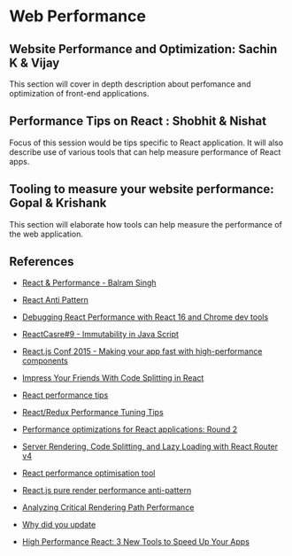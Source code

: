 # Web Performance


## Website Performance and Optimization: Sachin K & Vijay
This section will cover in depth description about perfomance and optimization of front-end applications.

## Performance Tips on React : Shobhit & Nishat
Focus of this session would be tips specific to React application. It will also describe use of various tools that can help measure performance of React apps.

## Tooling to measure your website performance: Gopal & Krishank
This section will elaborate how tools can help measure the performance of the web application.



## References
* [React & Performance - Balram Singh](https://slides.com/balramsingh/react-performace)

* [React Anti Pattern](https://github.com/nfour/js-structures/blob/master/guides/react-anti-patterns.md)

* [Debugging React Performance with React 16 and Chrome dev tools](https://building.calibreapp.com/debugging-react-performance-with-react-16-and-chrome-devtools-c90698a522ad)

* [ReactCasre#9 - Immutability in Java Script](https://www.youtube.com/watch?v=4LzcQyZ9JOU)

* [React.js Conf 2015 - Making your app fast with high-performance components](https://www.youtube.com/watch?v=KYzlpRvWZ6c)

* [Impress Your Friends With Code Splitting in React](https://hackernoon.com/impress-your-friends-with-code-splitting-in-react-9f9a3ca2ae6e)

* [React performance tips](https://medium.com/@joomiguelcunha/react-performance-tips-5fa199a450b2)

* [React/Redux Performance Tuning Tips](https://medium.com/@arikmaor/react-redux-performance-tuning-tips-cef1a6c50759)

* [Performance optimizations for React applications: Round 2](https://medium.com/@alexandereardon/performance-optimisations-for-react-applications-round-2-2042e5c9af97)

* [Server Rendering, Code Splitting, and Lazy Loading with React Router v4](https://medium.com/airbnb-engineering/server-rendering-code-splitting-and-lazy-loading-with-react-router-v4-bfe596a6af70)

* [React performance optimisation tool](https://github.com/reactopt/reactopt)

* [React.js pure render performance anti-pattern](https://medium.com/@esamatti/react-js-pure-render-performance-anti-pattern-fb88c101332f)

* [Analyzing Critical Rendering Path Performance](https://developers.google.com/web/fundamentals/performance/critical-rendering-path/analyzing-crp?hl=en)

* [Why did you update](https://github.com/maicki/why-did-you-update)

* [High Performance React: 3 New Tools to Speed Up Your Apps](https://medium.freecodecamp.org/make-react-fast-again-tools-and-techniques-for-speeding-up-your-react-app-7ad39d3c1b82)
